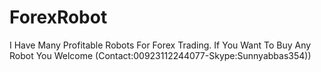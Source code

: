# ForexRobot
I Have Many Profitable Robots For Forex Trading. If You Want To Buy Any Robot You Welcome (Contact:00923112244077-Skype:Sunnyabbas354))
